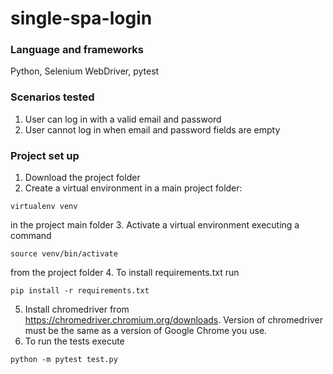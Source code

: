 # single-spa-login

### Language and frameworks
Python, Selenium WebDriver, pytest

### Scenarios tested
1. User can log in with a valid email and password
2. User cannot log in when email and password fields are empty

### Project set up
1. Download the project folder
2. Create a virtual environment in a main project folder:
```
virtualenv venv 
```
in the project main folder
3. Activate a virtual environment executing a command 
```
source venv/bin/activate
```
from the project folder
4. To install requirements.txt run 
```
pip install -r requirements.txt
```
5. Install chromedriver from https://chromedriver.chromium.org/downloads. Version of chromedriver must be the same as a version of Google Chrome you use.
6. To run the tests execute
```
python -m pytest test.py
```
